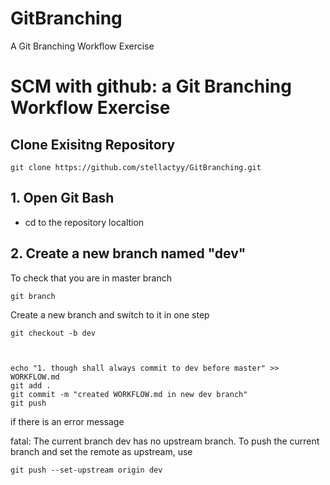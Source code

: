# GitBranching
A Git Branching Workflow Exercise

# SCM with github: a Git Branching Workflow Exercise
## Clone Exisitng Repository
    git clone https://github.com/stellactyy/GitBranching.git

## 1. Open Git Bash
- cd to the repository localtion
## 2. Create a new branch named "dev"
To check that you are in master branch

    git branch 

Create a new branch and switch to it in one step
    
    git checkout -b dev 



    echo "1. though shall always commit to dev before master" >> WORKFLOW.md
    git add .
    git commit -m "created WORKFLOW.md in new dev branch"
    git push

if there is an error message

fatal: The current branch dev has no upstream branch.
To push the current branch and set the remote as upstream, use

    git push --set-upstream origin dev
